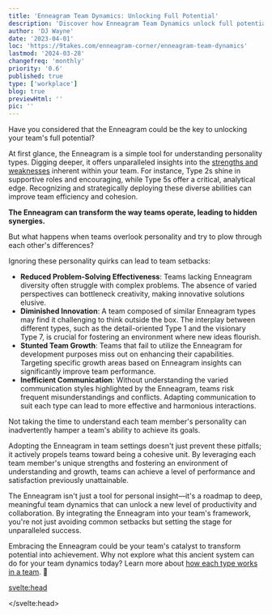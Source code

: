 ```yaml
---
title: 'Enneagram Team Dynamics: Unlocking Full Potential'
description: 'Discover how Enneagram Team Dynamics unlock full potential, enhancing team efficiency, communication, and innovation for unparalleled success'
author: 'DJ Wayne'
date: '2023-04-01'
loc: 'https://9takes.com/enneagram-corner/enneagram-team-dynamics'
lastmod: '2024-03-28'
changefreq: 'monthly'
priority: '0.6'
published: true
type: ['workplace']
blog: true
previewHtml: ''
pic: ''
---
```


<!-- Midjourney Prompt: group of greek statues in a modern office conference room, some statues standing at a whiteboard drawing diagrams, others sitting around a table with laptops and documents, one statue giving a presentation, another taking notes, collaborative team meeting in progress, marble white with gold accents, modern professional lighting, Unreal Engine, Cinematic, Shot on 50mm lens, Ultra-Wide Angle, Depth of Field, hyper-detailed, beautifully color-coded, insane details, intricate details, beautifully color graded, 32k, Super-Resolution, Megapixel, Cinematic Lighting, Global Illumination, Ray Tracing Global Illumination, hypermaximalist, elegant, hyper realistic, super detailed --ar 16:9 --stylize 750 -->

<!-- redo

what happens when an enneagram 7 and 8 work on a project?

the project is fast and exciting and they get so far down the road they sometimes have to go back and fix things

what about a project involving a 1 and a 6?
here the project is endlessly debated. Good for legislation or

-->

<p class="firstLetter">Have you considered that the Enneagram could be the key to unlocking your team's full potential?</p>

At first glance, the Enneagram is a simple tool for understanding personality types. Digging deeper, it offers unparalleled insights into the <a href="enneagram-strengths-and-weaknesses" >strengths and weaknesses</a> inherent within your team. For instance, Type 2s shine in supportive roles and encouraging, while Type 5s offer a critical, analytical edge. Recognizing and strategically deploying these diverse abilities can improve team efficiency and cohesion.

**The Enneagram can transform the way teams operate, leading to hidden synergies.**

But what happens when teams overlook personality and try to plow through each other's differences?

Ignoring these personality quirks can lead to team setbacks:

- **Reduced Problem-Solving Effectiveness**: Teams lacking Enneagram diversity often struggle with complex problems. The absence of varied perspectives can bottleneck creativity, making innovative solutions elusive.
- **Diminished Innovation**: A team composed of similar Enneagram types may find it challenging to think outside the box. The interplay between different types, such as the detail-oriented Type 1 and the visionary Type 7, is crucial for fostering an environment where new ideas flourish.
- **Stunted Team Growth**: Teams that fail to utilize the Enneagram for development purposes miss out on enhancing their capabilities. Targeting specific growth areas based on Enneagram insights can significantly improve team performance.
- **Inefficient Communication**: Without understanding the varied communication styles highlighted by the Enneagram, teams risk frequent misunderstandings and conflicts. Adapting communication to suit each type can lead to more effective and harmonious interactions.

Not taking the time to understand each team member's personality can inadvertently hamper a team's ability to achieve its goals.

Adopting the Enneagram in team settings doesn't just prevent these pitfalls; it actively propels teams toward being a cohesive unit. By leveraging each team member's unique strengths and fostering an environment of understanding and growth, teams can achieve a level of performance and satisfaction previously unattainable.

The Enneagram isn't just a tool for personal insight—it's a roadmap to deep, meaningful team dynamics that can unlock a new level of productivity and collaboration. By integrating the Enneagram into your team's framework, you're not just avoiding common setbacks but setting the stage for unparalleled success.

Embracing the Enneagram could be your team's catalyst to transform potential into achievement. Why not explore what this ancient system can do for your team dynamics today? Learn more about <a href="enneagram-types-working-in-teams" >how each type works in a team</a>. 🚀

<svelte:head>

 <script type="application/ld+json">
    {
  "@context": "http://schema.org",
  "@graph": [
    {
      "@type": "BlogPosting",
      "author": {
        "@type": "Person",
        "name": "DJ Wayne",
        "sameAs": ["https://www.instagram.com/djwayne3/", "https://www.youtube.com/@djwayne3", "https://www.linkedin.com/in/davidtwayne/", "https://twitter.com/djwayne3"
        ]
      },
      "dateModified": "2024-03-28",
      "datePublished": "2023-04-01",
      "description": "Discover how Enneagram Team Dynamics unlock full potential, enhancing team efficiency, communication, and innovation for unparalleled success",
      "headline": "Enneagram Team Dynamics: Unlocking Full Potential",
      "keywords": ["Enneagram", "team dynamics", "team collaboration", "workplace productivity", "team communication", "leadership development", "team effectiveness", "organizational behavior"],
      "wordCount": 1400,
      "articleSection": "Enneagram",
      "url": "https://9takes.com/enneagram-corner/enneagram-team-dynamics",
      "mainEntityOfPage": {
        "@id": "https://9takes.com/enneagram-corner/enneagram-team-dynamics",
        "@type": "WebPage"
      },
      "mentions": {
              "@type": "Thing",
              "name": "Enneagram of Personality",
              "description": "The Enneagram of Personality or simply the Enneagram is a model of the human psyche which is principally understood and taught as a typology of nine interconnected personality types. Although the origins and history of ideas associated with the Enneagram of Personality are disputed contemporary approaches are principally derived from the teachings of the Bolivian psycho-spiritual teacher Oscar Ichazo from the 1950s and the Chilean psychiatrist Claudio Naranjo from the 1970s",
              "SameAs": [
                  "https://www.wikidata.org/wiki/Q273047",
                  "http://en.wikipedia.org/wiki/Enneagram_of_Personality"
              ]
      },
      "publisher": {
        "@type": "Organization",
        "sameAs": ["https://www.instagram.com/9takesdotcom/", "https://twitter.com/9takesdotcom"],
        "logo": {
          "@type": "ImageObject",
          "url": "https://9takes.com/brand/aero.png"
        },
        "name": "9takes"
      }
    },
    {
      "@type": "FAQPage",
      "mainEntity": [
        {
          "@type": "Question",
          "acceptedAnswer": {
            "@type": "Answer",
            "text": "The Enneagram can be a powerful tool for improving team dynamics. Theoretically, you can increase productivity by identifying each team member's strengths and weaknesses. A well-rounded team should have a mix of Enneagram types to ensure a variety of perspectives and skillsets."
          },
          "name": "How can the Enneagram improve team dynamics?"
        },
        {
          "@type": "Question",
          "acceptedAnswer": {
            "@type": "Answer",
            "text": "The Enneagram can play a crucial role in improving communication among team members. By understanding different types communication styles and preferences, team members can better tailor their messages to avoid misunderstandings."
          },
          "name": "How can the Enneagram improve team communication?"
        },
        {
          "@type": "Question",
          "acceptedAnswer": {
            "@type": "Answer",
            "text": "One of the greatest benefits of using the Enneagram in a team setting is its ability to facilitate personal and professional growth. By identifying areas for improvement, team members can create individual development plans and set goals to enhance their performance."
          },
          "name": "How can the Enneagram facilitate personal and professional growth in a team setting?"
        },
        {
          "@type": "Question",
          "acceptedAnswer": {
            "@type": "Answer",
            "text": "The Enneagram can help create a more supportive and empathetic work environment. By understanding the motivations and fears of their colleagues, team members can develop a greater sense of empathy and appreciation for one another."
          },
          "name": "How can the Enneagram create a supportive and empathetic work environment?"
        },
        {
          "@type": "Question",
          "acceptedAnswer": {
            "@type": "Answer",
            "text": "A well-rounded team should have a mix of Enneagram types to ensure a variety of perspectives and skillsets. By considering the Enneagram types of potential team members, managers can build balanced, diverse teams that can tackle complex challenges more effectively."
          },
          "name": "How can the Enneagram contribute to building balanced and diverse teams?"
        }
      ]
    }
  ]
}
</script>

</svelte:head>

<style lang="scss">
</style>
